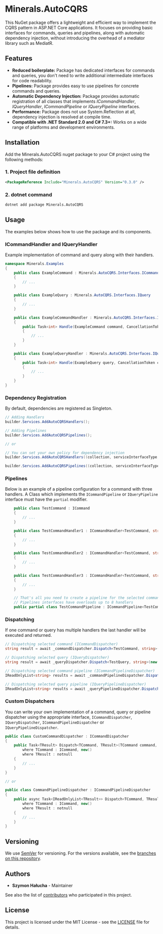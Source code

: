# Minerals.AutoCQRS

This NuGet package offers a lightweight and efficient way to implement the CQRS pattern in ASP.NET Core applications. It focuses on providing basic interfaces for commands, queries and pipelines, along with automatic dependency injection, without introducing the overhead of a mediator library such as MediatR.

## Features

- **Reduced boilerplate:** Package has dedicated interfaces for commands and queries, you don't need to write additional intermediate interfaces for code readability.
- **Pipelines:** Package provides easy to use pipelines for concrete commands and queries.
- **Automatic Dependency Injection:** Package provides automatic registration of all classes that implements *ICommandHandler*, *IQueryHandler*, *ICommandPipeline* or *IQueryPipeline* interfaces.
- **Performance:** Package does not use System.Reflection at all, dependency injection is resolved at compile time.
- **Compatible with .NET Standard 2.0 and C# 7.3+:** Works on a wide range of platforms and development environments.

## Installation

Add the Minerals.AutoCQRS nuget package to your C# project using the following methods:

### 1. Project file definition

```xml
<PackageReference Include="Minerals.AutoCQRS" Version="0.3.0" />
```

### 2. dotnet command

```bat
dotnet add package Minerals.AutoCQRS
```

## Usage

The examples below shows how to use the package and its components.

### ICommandHandler and IQueryHandler

Example implementation of command and query along with their handlers.

```csharp
namespace Minerals.Examples
{
    public class ExampleCommand : Minerals.AutoCQRS.Interfaces.ICommand
    {
        // ...
    }

    public class ExampleQuery : Minerals.AutoCQRS.Interfaces.IQuery
    {
        // ...
    }

    public class ExampleCommandHandler : Minerals.AutoCQRS.Interfaces.ICommandHandler<ExampleCommand, int>
    {
        public Task<int> Handle(ExampleCommand command, CancellationToken cancellation = default)
        {
            // ...
        }
    }

    public class ExampleQueryHandler : Minerals.AutoCQRS.Interfaces.IQueryHandler<ExampleQuery, int>
    {
        public Task<int> Handle(ExampleQuery query, CancellationToken cancellation = default)
        {
            // ...
        }
    }
}
```

### Dependency Registration

By default, dependencies are registered as Singleton.

```csharp
// Adding Handlers
builder.Services.AddAutoCQRSHandlers();

// Adding Pipelines
builder.Services.AddAutoCQRSPipelines();

// or

// You can set your own policy for dependency injection
builder.Services.AddAutoCQRSHandlers((collection, serviceInterfaceType, serviceConcreteType) => collection.AddScoped(serviceInterfaceType, serviceConcreteType));

builder.Services.AddAutoCQRSPipelines((collection, serviceInterfaceType, serviceConcreteType) => collection.AddScoped(serviceInterfaceType, serviceConcreteType));

```

### Pipelines

Below is an example of a pipeline configuration for a command with three handlers. A Class which implements the ``ICommandPipeline`` or ``IQueryPipeline`` interface must have the ``partial`` modifier.

```csharp
    public class TestCommand : ICommand
    {
        // ...
    }

    public class TestCommandHandler1 : ICommandHandler<TestCommand, string>
    {
        // ...
    }

    public class TestCommandHandler2 : ICommandHandler<TestCommand, string>
    {
        // ...
    }

    public class TestCommandHandler3 : ICommandHandler<TestCommand, string>
    {
        // ...
    }

    // That's all you need to create a pipeline for the selected command or query
    // Pipelines interfaces have overloads up to 8 handlers
    public partial class TestCommandPipeline : ICommandPipeline<TestCommand, string, TestCommandHandler1, TestCommandHandler2, TestCommandHandler3>;
```

### Dispatching

If one command or query has multiple handlers the last handler will be executed and returned.

```csharp
// Dispatching selected command (ICommandDispatcher)
string result = await _commandDispatcher.Dispatch<TestCommand, string>(new TestCommand());

// Dispatching selected query (IQueryDispatcher)
string result = await _queryDispatcher.Dispatch<TestQuery, string>(new TestQuery());

// Dispatching selected command pipeline (ICommandPipelineDispatcher)
IReadOnlyList<string> results = await _commandPipelineDispatcher.Dispatch<TestCommand, string>(new TestCommand());

// Dispatching selected query pipeline (IQueryPipelineDispatcher)
IReadOnlyList<string> results = await _queryPipelineDispatcher.Dispatch<TestQuery, string>(new TestQuery());
```

### Custom Dispatchers

You can write your own implementation of a command, query or pipeline dispatcher using the appropriate interface, ``ICommandDispatcher``, ``IQueryDispatcher``, ``ICommandPipelineDispatcher`` or ``IQueryPipelineDispatcher``.

```csharp
public class CustomCommandDispatcher : ICommandDispatcher
{
    public Task<TResult> Dispatch<TCommand, TResult>(TCommand command, CancellationToken cancellation = default)
        where TCommand : ICommand, new()
        where TResult : notnull
    {
        // ...
    }
}

// or

public class CommandPipelineDispatcher : ICommandPipelineDispatcher
{
    public async Task<IReadOnlyList<TResult>> Dispatch<TCommand, TResult>(TCommand command, CancellationToken cancellation = default)
        where TCommand : ICommand, new()
        where TResult : notnull
    {
        // ...
    }
}
```

## Versioning

We use [SemVer](http://semver.org/) for versioning. For the versions available, see the [branches on this repository](https://github.com/SzymonHalucha/Minerals.AutoCQRS/branches).

## Authors

- **Szymon Hałucha** - Maintainer

See also the list of [contributors](https://github.com/SzymonHalucha/Minerals.AutoCQRS/contributors) who participated in this project.

## License

This project is licensed under the MIT License - see the [LICENSE](./LICENSE) file for details.
